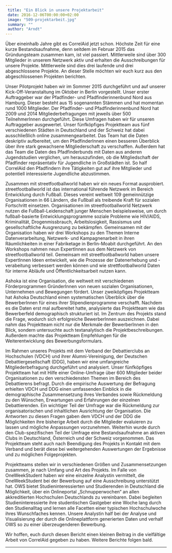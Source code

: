 ```yaml
---
 title: "Ein Blick in unsere Projektarbeit"
 date: 2016-12-06T00:00:00+02:00
 image: "509-projektarbeit.jpg"
 summary: ""
 author: "Arndt"
---
```



Über eineinhalb Jahre gibt es CorrelAid jetzt schon. Höchste Zeit für
eine kurze Bestandsaufnahme, denn seitdem im Februar 2015 das
Gründungsteam zusammen kam, ist viel passiert. Mittlerweile sind über
300 Mitglieder in unserem Netzwerk aktiv und erhalten die
Ausschreibungen für unsere Projekte. Mittlerweile sind dies drei
laufende und drei abgeschlossene Projekte. An dieser Stelle möchten wir
euch kurz aus den abgeschlossenen Projekten berichten.

Unser Pilotprojekt haben wir im Sommer 2015 durchgeführt und auf unserer
Kick-Off-Veranstaltung im Oktober in Berlin vorgestellt. Unser erster
Auftraggeber war der Pfadfinder- und Pfadfinderinnenbund Nord aus
Hamburg. Dieser besteht aus 15 sogenannten Stämmen und hat momentan rund
1000 Mitglieder. Der Pfadfinder- und Pfadfinderinnenbund Nord hat 2009
und 2014 Mitgliederbefragungen mit jeweils über 500 TeilnehmerInnen
durchgeführt. Diese Umfragen haben wir für unseren Auftraggeber
ausgewertet. Unser fünfköpfiges Projektteam aus fünf verschiedenen
Städten in Deutschland und der Schweiz hat dabei ausschließlich online
zusammengearbeitet. Das Team hat die Daten deskriptiv aufbereitet, um
den PfadfinderInnen einen besseren Überblick über ihre stark gewachsene
Mitgliederschaft zu verschaffen. Außerdem hat das Team die Daten des
Pfadfinderbunds mit Daten aus anderen Jugendstudien verglichen, um
herauszufinden, ob die Mitgliedschaft der Pfadfinder repräsentativ für
Jugendliche in Großstädten ist. So half CorrelAid den Pfadfindern ihre
Tätigkeiten gut auf ihre Mitglieder und potentiell interessierte
Jugendliche abzustimmen.

Zusammen mit streetfootballworld haben wir ein neues Format ausprobiert.
streetfootballworld ist das international führende Netzwerk im Bereich
Entwicklung durch Fußball. Dieses vereint weltweit 109 gemeinnützige
Organisationen in 66 Ländern, die Fußball als treibende Kraft für
sozialen Fortschritt einsetzen. Organisationen im streetfootballworld
Netzwerk nutzen die Fußball-Leidenschaft junger Menschen beispielsweise,
um durch fußball-basierte Entwicklungsprogramme soziale Probleme wie
HIV/AIDS, Kriminalität, Drogenmissbrauch, Arbeitslosigkeit, Rassismus
und gesellschaftliche Ausgrenzung zu bekämpfen. Gemeinsamen mit der
Organisation haben wir drei Workshops zu den Themen Interne
Datenverarbeitung, Netzwerk- und Kampagnenarbeit in ihren Räumlichkeiten
in einer Fabriketage in Berlin-Moabit durchgeführt. An den Workshops
nahmen neun ExpertInnen aus dem Netzwerk von streetfootballworld teil.
Gemeinsam mit streetfootballworld haben unsere ExpertInnen Ideen
entwickelt, wie die Prozesse der Datenerhebung und -verabeitung
verbessert werden können und wie strettfootballworld Daten für interne
Abläufe und Öffentlichkeitsarbeit nutzen kann.

Ashoka ist eine Organisation, die weltweit mit verschiedenen
Förderprogrammen GründerInnen von neuen sozialen Organisationen,
Unternehmen und Bewegungen fördert. Unser zweiköpfiges Projektteam hat
Ashoka Deutschland einen systematischen Überblick über die BewerberInnen
für eines ihrer Stipendienprogramme verschafft. Nachdem es die Daten
erst mal aufbereitet hatte, analysierte das Projektteam wie das
Bewerberfeld demographisch strukturiert ist. Im Zentrum des Projekts
stand die Frage, wodurch sich erfolgreiche BewerberInnen auszeichnen.
Dabei nahm das Projektteam nicht nur die Merkmale der BewerberInnen in
den Blick, sondern untersuchte auch textanalytisch die
Projektbeschreibungen. Außerdem machte das Projektteam Empfehlungen für
die Weiterentwicklung des Bewerbungsformulars.

Im Rahmen unseres Projekts mit dem Verband der Debattierclubs an
Hochschulen (VDCH) und ihrer Alumni-Vereinigung, der Deutschen
Debattiergesellschaft (DDG), haben wir eine umfangreiche
Mitgliederbefragung durchgeführt und analysiert. Unser fünfköpfiges
Projektteam hat mit Hilfe einer Online-Umfrage über 600 Mitglieder
beider Organisationen zu den verschiedensten Themen im Bereich des
Debattierens befragt. Durch die empirische Auswertung der Befragung
erhielten VDCH und DDG einen umfassenden Einblick in die demographische
Zusammensetzung ihres Verbandes sowie Rückmeldung zu den Wünschen,
Erwartungen und Erfahrungen der einzelnen Debattierenden. Ein wichtiger
Teil der Umfrage war die Rückmeldung zur organisatorischen und
inhaltlichen Ausrichtung der Organisation. Die Antworten zu diesen
Fragen gaben dem VDCH und der DDG die Möglichkeiten ihre bisherige
Arbeit durch die Mitglieder evaluieren zu lassen und mögliche
Anpassungen vorzunehmen. Weiterhin wurde durch den Club-spezifischen
Teil der Umfrage eine Bestandsaufnahme an aktiven Clubs in Deutschland,
Österreich und der Schweiz vorgenommen. Das Projektteam steht auch nach
Beendigung des Projekts in Kontakt mit dem Verband und berät diese bei
weitergehenden Auswertungen der Ergebnisse und zu möglichen
Folgeprojekten.

Projektteams stellen wir in verschiedenen Größen und Zusammensetzungen
zusammen, je nach Umfang und Art des Projekts. Im Falle von
OneWeekStudent haben wir eine einzelne Analystin vermittelt, die
OneWeekStudent bei der Bewerbung auf eine Ausschreibung unterstützt hat.
OWS bietet Studieninteressierten und Studierenden in Deutschland die
Möglichkeit, über ein Onlineportal „Schnupperwochen“ an allen
akkreditierten Hochschulen Deutschlands zu vereinbaren. Dabei begleiten
Studieninteressierte ihre studentischen Gastgeber eine Woche lang durch
den Studienalltag und lernen alle Facetten einer typischen
Hochschulwoche ihres Wunschfaches kennen. Unsere Analystin half bei der
Analyse und Visualisierung der durch die Onlineplattform generierten
Daten und verhalf OWS so zu einer überzeugenderen Bewerbung.

Wir hoffen, euch durch diesen Bericht einen kleinen Beitrag in die
vielfältige Arbeit von CorrelAid gegeben zu haben. Weitere Berichte
folgen bald.

------------------------------------------------------------------------


